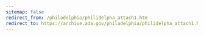 ```yaml
---
sitemap: false 
redirect_from: /philadelphia/philidelpha_attach1.htm 
redirect_to: https://archive.ada.gov/philadelphia/philidelpha_attach1.htm 
---
```

